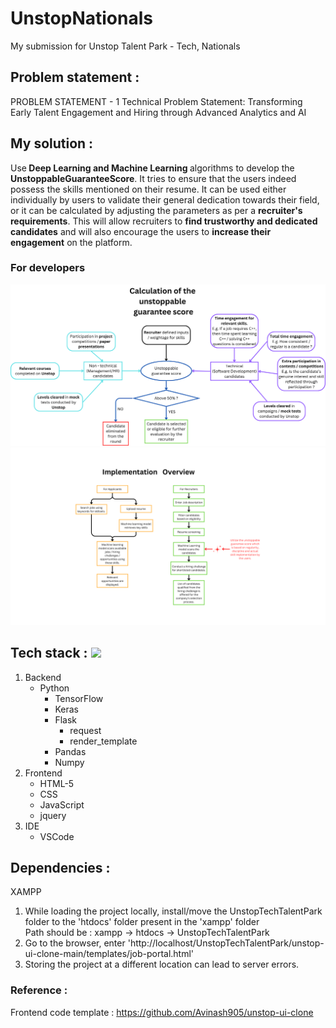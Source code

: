 # UnstopNationals

My submission for  Unstop Talent Park - Tech, Nationals

## Problem statement :
PROBLEM STATEMENT - 1 Technical Problem Statement: Transforming Early Talent Engagement and Hiring through Advanced Analytics and AI 

## My solution :
Use<b> Deep Learning and Machine Learning </b>algorithms to develop the <b>UnstoppableGuaranteeScore</b>. It tries to ensure that the users indeed possess the skills mentioned on their resume. It can be used either individually by users to validate their general dedication towards their field, or it can be calculated by adjusting the parameters as per a <b>recruiter's requirements</b>. This will allow recruiters to <b>find trustworthy and dedicated candidates</b> and will also encourage the users to <b>increase their engagement</b> on the platform.
<br>
### For developers

<img src="https://github.com/AbhaBarge/UnstopNationalFinals/blob/main/UnstopTechTalentPark/ScoreCalc.png" alt='Calculation'/>

<img src="https://github.com/AbhaBarge/UnstopNationalFinals/blob/main/UnstopTechTalentPark/Implementation.png" alt='Implementation'/>
  
## Tech stack : <img src="https://skillicons.dev/icons?i=py,tensorflow,sklearn,flask,html,jquery,js,css,vscode" />
1. Backend
   - Python
      - TensorFlow
      - Keras
      - Flask
        - request
        - render_template
      - Pandas
      - Numpy
2. Frontend
   - HTML-5
   - CSS
   - JavaScript
    - jquery
3. IDE 
   - VSCode

## Dependencies : <img src >
XAMPP<br>
1. While loading the project locally, install/move the UnstopTechTalentPark folder to the 'htdocs' folder present in the 'xampp' folder<br>
    Path should be : xampp -> htdocs -> UnstopTechTalentPark
2. Go to the browser, enter 'http://localhost/UnstopTechTalentPark/unstop-ui-clone-main/templates/job-portal.html'
3. Storing the project at a different location can lead to server errors.

### Reference :
Frontend code template : https://github.com/Avinash905/unstop-ui-clone
